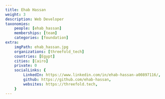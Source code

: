 ```yaml
---
title: Ehab Hassan
weight: 3
description: Web Developer
taxonomies:
    people: [ehab_hassan]
    memberships: [team]
    categories: [foundation]
extra:
    imgPath: ehab_hassan.jpg
    organizations: [threefold_tech]
    countries: [Egypt]
    cities: [Cairo]
    private: 0
    socialLinks: {
        LinkedIn: https://www.linkedin.com/in/ehab-hassan-a00897116/,
        github: https://github.com/ehab-hassan,
        websites: https://threefold.tech,
    }
---
```


<!--

Positive person in every aspect of life. Senior Graphic Designer & Web Developer at ThreeFold. Fell in love with ThreeFold as I dream about the world where everyone can be happy.

--!>